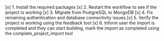 [x] 1. Install the required packages
[x] 2. Restart the workflow to see if the project is working
[x] 3. Migrate from PostgreSQL to MongoDB
[x] 4. Fix remaining authentication and database connectivity issues
[x] 5. Verify the project is working using the feedback tool
[x] 6. Inform user the import is completed and they can start building, mark the import as completed using the complete_project_import tool